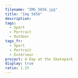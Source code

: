 ```yaml
---
filename: "IMG_5656.jpg"
title: "Img 5656"
description:
tags:
  - Sport
  - Portrait
  - Outdoor
tags_fr:
  - Sport
  - Portrait
  - Extérieur
project: A Day at the Skatepark
display: true
ratio: 1.25
---
```

